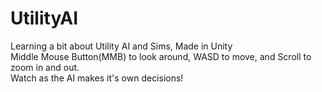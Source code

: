 # UtilityAI
 Learning a bit about Utility AI and Sims, Made in Unity<Br>
 Middle Mouse Button(MMB) to look around, WASD to move, and Scroll to zoom in and out.<Br>
  Watch as the AI makes it's own decisions!
